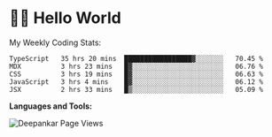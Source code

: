 # 👋🏽 Hello World 

<!--![Deepankar's github stats](https://github-readme-stats.vercel.app/api?username=Deep-Codes&count_private=true&show_icons=true&theme=radical)-->
My Weekly Coding Stats:

<!--START_SECTION:waka-->
```text
TypeScript   35 hrs 20 mins  █████████████████▓░░░░░░░   70.45 % 
MDX          3 hrs 23 mins   █▓░░░░░░░░░░░░░░░░░░░░░░░   06.76 % 
CSS          3 hrs 19 mins   █▓░░░░░░░░░░░░░░░░░░░░░░░   06.63 % 
JavaScript   3 hrs 4 mins    █▓░░░░░░░░░░░░░░░░░░░░░░░   06.12 % 
JSX          2 hrs 33 mins   █▒░░░░░░░░░░░░░░░░░░░░░░░   05.09 % 
```
<!--END_SECTION:waka-->

**Languages and Tools:**



<p align="left"> <img src="https://komarev.com/ghpvc/?username=Deep-Codes&label=Views&color=blue&style=plastic" alt="Deepankar Page Views" /> </p>
